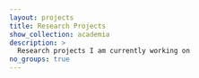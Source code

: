 ```yaml
---
layout: projects
title: Research Projects
show_collection: academia
description: >
  Research projects I am currently working on
no_groups: true
---
```

